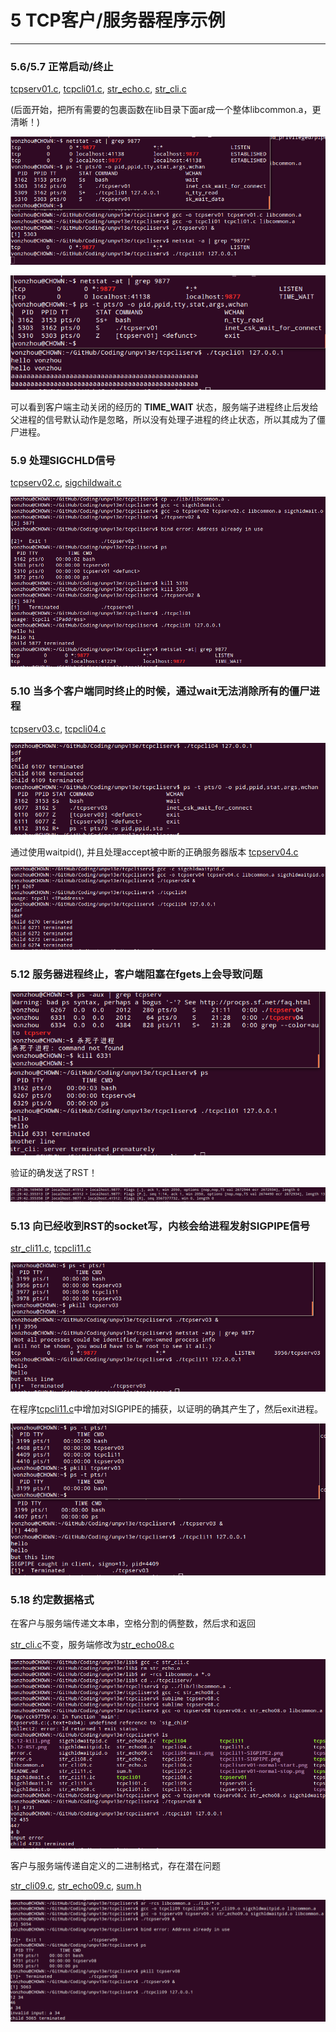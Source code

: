 # 5 TCP客户/服务器程序示例
---

### 5.6/5.7 正常启动/终止

[tcpserv01.c](tcpserv01.c), [tcpcli01.c](tcpcli01.c), [str_echo.c](../lib/str_echo.c), [str_cli.c](../lib/str_cli.c)

(后面开始，把所有需要的包裹函数在lib目录下面ar成一个整体libcommon.a，更清晰！)

![](tcpcliserv01-normal-start.png)

![](tcpcliserv01-normal-stop.png)

可以看到客户端主动关闭的经历的 **TIME_WAIT** 状态，服务端子进程终止后发给父进程的信号默认动作是忽略，所以没有处理子进程的终止状态，所以其成为了僵尸进程。

### 5.9 处理SIGCHLD信号

[tcpserv02.c](tcpserv02.c), [sigchildwait.c](sigchildwait.c)

![](tcpserv02-sigchld.png)

### 5.10 当多个客户端同时终止的时候，通过wait无法消除所有的僵尸进程

[tcpserv03.c](tcpserv03.c), [tcpcli04.c](tcpcli04.c)

![](tcpcli04-wait.png)

通过使用waitpid(), 并且处理accept被中断的正确服务器版本 [tcpserv04.c](tcpserv04.c)

![](tcpserv04-waitpid.png)

### 5.12 服务器进程终止，客户端阻塞在fgets上会导致问题

![](5.12-kill.png)

验证的确发送了RST！

![](5.12-RST.png)

### 5.13 向已经收到RST的socket写，内核会给进程发射SIGPIPE信号

[str_cli11.c](str_cli11.c), [tcpcli11.c](tcpcli11.c)

![](tcpcli11-SIGPIPE.png)

在程序[tcpcli11.c](tcpcli11.c)中增加对SIGPIPE的捕获，以证明的确其产生了，然后exit进程。

![](tcpcli11-SIGPIPE2.png)

### 5.18 约定数据格式

在客户与服务端传递文本串，空格分割的俩整数，然后求和返回

[str_cli.c](str_cli)不变，服务端修改为[str_echo08.c](str_echo08.c)

![](tcpserv08.png)

客户与服务端传递自定义的二进制格式，存在潜在问题

[str_cli09.c](str_cli09.c), [str_echo09.c](str_echo09.c), [sum.h](sum.h)

![](tcpcli09.png)













